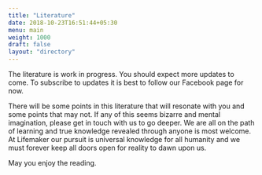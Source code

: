 ```yaml
---
title: "Literature"
date: 2018-10-23T16:51:44+05:30
menu: main 
weight: 1000
draft: false 
layout: "directory"
---
```


The literature is work in progress. You should expect more updates to come. To subscribe to updates it is best to follow our Facebook page for now.

There will be some points in this literature that will resonate with you and some points that may not. If any of this seems bizarre and mental imagination, please get in touch with us to go deeper. We are all on the path of learning and true knowledge revealed through anyone is most welcome. At Lifemaker our pursuit is universal knowledge for all humanity and we must forever keep all doors open for reality to dawn upon us.

May you enjoy the reading.
